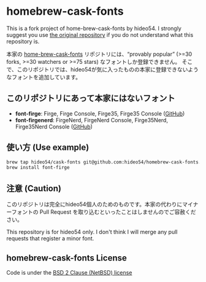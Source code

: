 # homebrew-cask-fonts

This is a fork project of home-brew-cask-fonts by hideo54. I strongly suggest you use [the original repository](https://github.com/Homebrew/homebrew-cask-fonts) if you do not understand what this repository is.

本家の [home-brew-cask-fonts](https://github.com/Homebrew/homebrew-cask-fonts) リポジトリには、“provably popular” (>=30 forks, >=30 watchers or >=75 stars) なフォントしか登録できません。
そこで、このリポジトリでは、hideo54が気に入ったものの本家に登録できないようなフォントを追加しています。

## このリポジトリにあって本家にはないフォント

* **font-firge**: Firge, Firge Console, Firge35, Firge35 Console ([GitHub](https://github.com/yuru7/Firge))
* **font-firgenerd**: FirgeNerd, FirgeNerd Console, Firge35Nerd, Firge35Nerd Console ([GitHub](https://github.com/yuru7/Firge))

## 使い方 (Use example)

```bash
brew tap hideo54/cask-fonts git@github.com:hideo54/homebrew-cask-fonts.git
brew install font-firge
```

## 注意 (Caution)

このリポジトリは完全にhideo54個人のためのものです。本家の代わりにマイナーフォントの Pull Request を取り込むといったことはしませんのでご容赦ください。

This repository is for hideo54 only. I don't think I will merge any pull requests that register a minor font.

## homebrew-cask-fonts License

Code is under the [BSD 2 Clause (NetBSD) license](https://github.com/Homebrew/homebrew-cask-fonts/blob/master/LICENSE)

